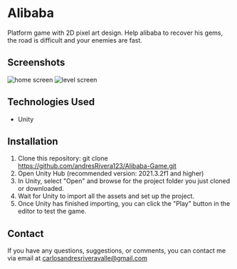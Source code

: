 # Alibaba
Platform game with 2D pixel art design. 
Help alibaba to recover his gems, the road is difficult and your enemies are fast.
## Screenshots
![home screen](https://i.imgur.com/ayCtBEo.png)
![level screen](https://i.imgur.com/7ANZbRv.png)
## Technologies Used
- Unity
## Installation
1. Clone this repository: git clone https://github.com/andresRivera123/Alibaba-Game.git
2. Open Unity Hub (recommended version: 2021.3.2f1 and higher)
3. In Unity, select "Open" and browse for the project folder you just cloned or downloaded.
4. Wait for Unity to import all the assets and set up the project.
5. Once Unity has finished importing, you can click the "Play" button in the editor to test the game.
## Contact
If you have any questions, suggestions, or comments, you can contact me via email at carlosandresriveravalle@gmail.com
